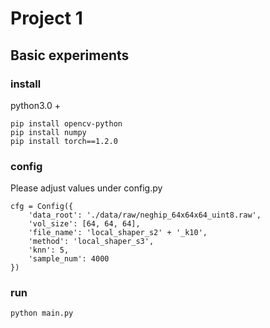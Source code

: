 # Project 1

## Basic experiments

### install
python3.0 +

```
pip install opencv-python
pip install numpy
pip install torch==1.2.0
```

### config
Please adjust values under config.py
```
cfg = Config({
    'data_root': './data/raw/neghip_64x64x64_uint8.raw',
    'vol_size': [64, 64, 64],
    'file_name': 'local_shaper_s2' + '_k10',
    'method': 'local_shaper_s3',
    'knn': 5,
    'sample_num': 4000
})
```

### run

```bash
python main.py
```
